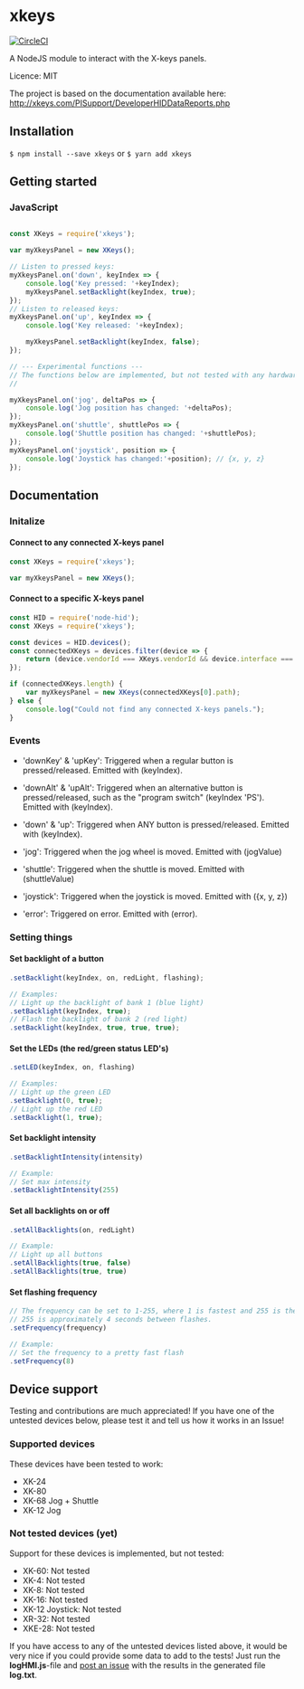 # xkeys

[![CircleCI](https://circleci.com/gh/SuperFlyTV/xkeys.svg?style=svg)](https://circleci.com/gh/SuperFlyTV/xkeys)

A NodeJS module to interact with the X-keys panels.

Licence: MIT

The project is based on the documentation available here: http://xkeys.com/PISupport/DeveloperHIDDataReports.php

## Installation

`$ npm install --save xkeys`
or
`$ yarn add xkeys`



## Getting started

### JavaScript

```javascript

const XKeys = require('xkeys');

var myXkeysPanel = new XKeys();

// Listen to pressed keys:
myXkeysPanel.on('down', keyIndex => {
	console.log('Key pressed: '+keyIndex);
	myXkeysPanel.setBacklight(keyIndex, true);
});
// Listen to released keys:
myXkeysPanel.on('up', keyIndex => {
	console.log('Key released: '+keyIndex);

	myXkeysPanel.setBacklight(keyIndex, false);
});

// --- Experimental functions ---
// The functions below are implemented, but not tested with any hardware yet.
//

myXkeysPanel.on('jog', deltaPos => {
	console.log('Jog position has changed: '+deltaPos);
});
myXkeysPanel.on('shuttle', shuttlePos => {
	console.log('Shuttle position has changed: '+shuttlePos);
});
myXkeysPanel.on('joystick', position => {
	console.log('Joystick has changed:'+position); // {x, y, z}
});

```

## Documentation

### Initalize
#### Connect to any connected X-keys panel
```javascript
const XKeys = require('xkeys');

var myXkeysPanel = new XKeys();
```
#### Connect to a specific X-keys panel
```javascript
const HID = require('node-hid');
const XKeys = require('xkeys');

const devices = HID.devices();
const connectedXKeys = devices.filter(device => {
	return (device.vendorId === XKeys.vendorId && device.interface === 0); // Make sure that the interface-property is set to 0
});

if (connectedXKeys.length) {
	var myXkeysPanel = new XKeys(connectedXKeys[0].path);
} else {
	console.log("Could not find any connected X-keys panels.");
}

```

### Events

* 'downKey' & 'upKey': Triggered when a regular button is pressed/released. Emitted with (keyIndex).
* 'downAlt' & 'upAlt': Triggered when an alternative button is pressed/released, such as the "program switch" (keyIndex 'PS'). Emitted with (keyIndex).
* 'down' & 'up': Triggered when ANY button is pressed/released. Emitted with (keyIndex).

* 'jog': Triggered when the jog wheel is moved. Emitted with (jogValue)
* 'shuttle': Triggered when the shuttle is moved. Emitted with (shuttleValue)
* 'joystick': Triggered when the joystick is moved. Emitted with ({x, y, z})

* 'error': Triggered on error. Emitted with (error).


### Setting things
#### Set backlight of a button
```javascript
.setBacklight(keyIndex, on, redLight, flashing);

// Examples:
// Light up the backlight of bank 1 (blue light)
.setBacklight(keyIndex, true);
// Flash the backlight of bank 2 (red light)
.setBacklight(keyIndex, true, true, true);
```

#### Set the LEDs (the red/green status LED's)
```javascript
.setLED(keyIndex, on, flashing)

// Examples:
// Light up the green LED
.setBacklight(0, true);
// Light up the red LED
.setBacklight(1, true);
```

#### Set backlight intensity
```javascript
.setBacklightIntensity(intensity)

// Example:
// Set max intensity
.setBacklightIntensity(255)
```

#### Set all backlights on or off
```javascript
.setAllBacklights(on, redLight)

// Example:
// Light up all buttons
.setAllBacklights(true, false)
.setAllBacklights(true, true)
```

#### Set flashing frequency
```javascript
// The frequency can be set to 1-255, where 1 is fastest and 255 is the slowest.
// 255 is approximately 4 seconds between flashes.
.setFrequency(frequency)

// Example:
// Set the frequency to a pretty fast flash
.setFrequency(8)
```


## Device support

Testing and contributions are much appreciated!
If you have one of the untested devices below, please test it and tell us how it works in an Issue!

### Supported devices
These devices have been tested to work:

* XK-24
* XK-80
* XK-68 Jog + Shuttle
* XK-12 Jog

### Not tested devices (yet)

Support for these devices is implemented, but not tested:

* XK-60: Not tested
* XK-4: Not tested
* XK-8: Not tested
* XK-16: Not tested
* XK-12 Joystick: Not tested
* XR-32: Not tested
* XKE-28: Not tested

If you have access to any of the untested devices listed above, it would be very nice if you could provide some data to add to the tests! Just run the **logHMI.js**-file  and [post an issue](https://github.com/SuperFlyTV/xkeys/issues) with the results in the generated file **log.txt**.
